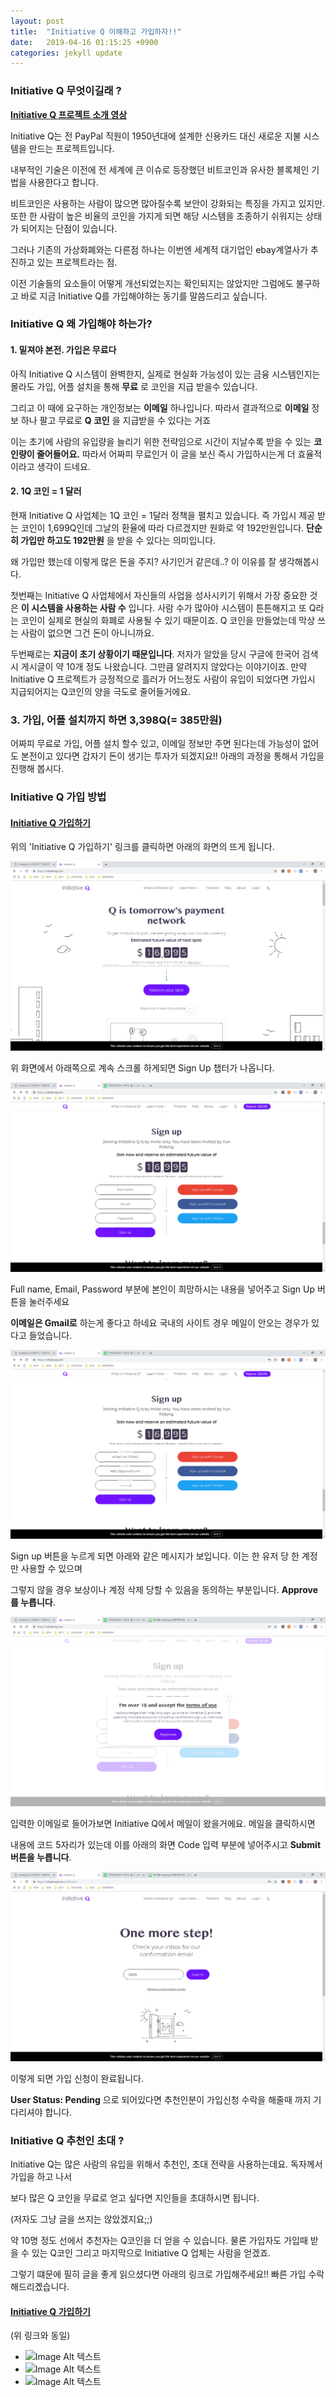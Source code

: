 ```yaml
---
layout: post
title:  "Initiative Q 이해하고 가입하자!!"
date:   2019-04-16 01:15:25 +0900
categories: jekyll update
---
```


### __Initiative Q 무엇이길래 ?__

__[Initiative Q 프로젝트 소개 영상](https://vimeo.com/271407506)__

Initiative Q는 전 PayPal 직원이 1950년대에 설계한 신용카드 대신 새로운 지불 시스템을 만드는 프로젝트입니다. 


내부적인 기술은 이전에 전 세계에 큰 이슈로 등장했던 비트코인과 유사한 블록체인 기법을 사용한다고 합니다. 


비트코인은 사용하는 사람이 많으면 많아질수록 보안이 강화되는 특징을 가지고 있지만. 또한 한 사람이 높은 비율의 코인을 가지게 되면 해당 시스템을 조종하기 쉬워지는 상태가 되어지는 단점이 있습니다. 


그러나 기존의 가상화폐와는 다른점 하나는 이번엔 세계적 대기업인 ebay계열사가 추진하고 있는 프로젝트라는 점.

이전 기술들의 요소들이 어떻게 개선되었는지는 확인되지는 않았지만 그럼에도 불구하고 바로 지금 Initiative Q를 가입해야하는 동기를 말씀드리고 싶습니다.


### __Initiative Q 왜 가입해야 하는가?__

#### __1. 밑져야 본전. 가입은 무료다__


아직 Initiative Q 시스템이 완벽한지, 실제로 현실화 가능성이 있는 금융 시스템인지는 몰라도
가입, 어플 설치을 통해 __무료__ 로 코인을 지급 받을수 있습니다.

그리고 이 때에 요구하는 개인정보는 __이메일__ 하나입니다. 따라서 결과적으로 __이메일__ 정보 하나 팔고 무료로
__Q 코인__ 을 지급받을 수 있다는 거죠

이는 초기에 사람의 유입량을 늘리기 위한 전략임으로 시간이 지날수록 받을 수 있는 __코인량이 줄어들어요.__
따라서 어짜피 무료인거 이 글을 보신 즉시 가입하시는게 더 효율적이라고 생각이 드네요.

#### __2. 1Q 코인 = 1 달러__


현재 Initiative Q 사업체는 1Q 코인 = 1달러 정책을 펼치고 있습니다. 즉 가입시 제공 받는 코인이 1,699Q인데 그날의 환율에 따라 다르겠지만 원화로 약 192만원입니다. __단순히 가입만 하고도 192만원__ 을 받을 수 있다는 의미입니다.


왜 가입만 했는데 이렇게 많은 돈을 주지? 사기인거 같은데..? 이 이유를 잘 생각해봅시다. 


첫번째는 Initiative Q 사업체에서 자신들의 사업을 성사시키기 위해서 가장 중요한 것은 __이 시스템을 사용하는 사람 수__ 입니다. 사람 수가 많아야 시스템이 튼튼해지고 또 Q라는 코인이 실제로 현실의 화폐로 사용될 수 있기 때문이죠. Q 코인을 만들었는데 막상 쓰는 사람이 없으면 그건 돈이 아니니까요.


두번째로는 __지금이 초기 상황이기 때문입니다__. 저자가 알았을 당시 구글에 한국어 검색 시 게시글이 약 10개 정도 나왔습니다. 그만큼 알려지지 않았다는 이야기이죠. 만약 Initiative Q 프로젝트가 긍정적으로 흘러가 어느정도 사람이 유입이 되었다면 가입시 지급되어지는 Q코인의 양을 극도로 줄어들거에요.

### __3. 가입, 어플 설치까지 하면 3,398Q(= 385만원)__

어짜피 무료로 가입, 어플 설치 할수 있고, 이메일 정보만 주면 된다는데 가능성이 없어도 본전이고 있다면 갑자기 돈이 생기는 투자가 되겠지요!! 아래의 과정을 통해서 가입을 진행해 봅시다.


### __Initiative Q 가입 방법__

#### __[Initiative Q 가입하기](https://initiativeq.com/invite/RCueng6QB)__


위의 'Initiative Q 가입하기' 링크를 클릭하면 아래의 화면의 뜨게 됩니다.


<img src="/res/1.png">

위 화면에서 아래쪽으로 계속 스크롤 하게되면 Sign Up 챕터가 나옵니다.

<img src="/res/2.png">

Full name, Email, Password 부분에 본인이 희망하시는 내용을 넣어주고 Sign Up 버튼을 눌러주세요


__이메일은 Gmail로__ 하는게 좋다고 하네요 국내의 사이트 경우 메일이 안오는 경우가 있다고 들었습니다.

<img src="/res/3.png">

Sign up 버튼을 누르게 되면 아래와 같은 메시지가 보입니다. 이는 한 유저 당 한 계정만 사용할 수 있으며


그렇지 않을 경우 보상이나 계정 삭제 당할 수 있음을 동의하는 부분입니다. __Approve를 누릅니다__.

<img src="/res/4.png">

입력한 이메일로 들어가보면 Initiative Q에서 메일이 왔을거에요. 메일을 클릭하시면


내용에 코드 5자리가 있는데 이를 아래의 화면 Code 입력 부분에 넣어주시고 __Submit 버튼을 누릅니다__.


<img src="/res/6.png">

이렇게 되면 가입 신청이 완료됩니다.


__User Status: Pending__ 으로 되어있다면 추천인분이 가입신청 수락을 해줄때 까지 기다리셔야 합니다.


### __Initiative Q 추천인 초대 ?__


Initiative Q는 많은 사람의 유입을 위해서 추천인, 초대 전략을 사용하는데요. 독자께서 가입을 하고 나서


보다 많은 Q 코인을 무료로 얻고 싶다면 지인들을 초대하시면 됩니다. 


(저자도 그냥 글을 쓰지는 않았겠지요;;)


약 10명 정도 선에서 추천자는 Q코인을 더 얻을 수 있습니다. 물론 가입자도 가입때 받을 수 있는 Q코인 그리고 마지막으로 Initiative Q 업체는 사람을 얻겠죠.


그렇기 떄문에 필히 글을 좋게 읽으셨다면 아래의 링크로 가입해주세요!! 빠른 가입 수락 해드리곘습니다.


#### __[Initiative Q 가입하기](https://initiativeq.com/invite/RCueng6QB)__
(위 링크와 동일)

- ![Image Alt 텍스트]({{site.url}}/assets/img/1.png )
- ![Image Alt 텍스트](http://blog.jaeyoon.io/assets/img/1.png)
- ![Image Alt 텍스트](/assets/img/1.png)


